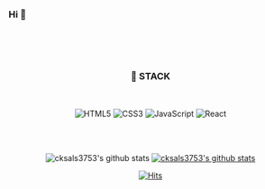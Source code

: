 ### Hi 👋

<!--
**cksals3753/cksals3753** is a ✨ _special_ ✨ repository because its `README.md` (this file) appears on your GitHub profile.

Here are some ideas to get you started:

- 🔭 I’m currently working on ...
- 🌱 I’m currently learning ...
- 👯 I’m looking to collaborate on ...
- 🤔 I’m looking for help with ...
- 💬 Ask me about ...
- 📫 How to reach me: ...
- 😄 Pronouns: ...
- ⚡ Fun fact: ...
-->


<br>
<br>
<br>

<div align=center>
	
### 🌱 STACK
<br>
	
![HTML5](https://img.shields.io/badge/HTML5-E34F26.svg?&style=for-the-badge&logo=HTML5&logoColor=white)
![CSS3](https://img.shields.io/badge/CSS3-1572B6.svg?&style=for-the-badge&logo=CSS3&logoColor=white)
![JavaScript](https://img.shields.io/badge/JavaScript-F7DF1E.svg?&style=for-the-badge&logo=JavaScript&logoColor=white)
![React](https://img.shields.io/badge/React-61DAFB.svg?&style=for-the-badge&logo=React&logoColor=white)
 
<br>
<br>

![cksals3753's github stats](https://github-readme-stats.vercel.app/api?username=cksals3753&show_icons=true)
[![cksals3753's github stats](https://github-readme-stats.vercel.app/api/top-langs/?username=cksals3753&show_icons=true&hide_border=true&title_color=004386&icon_color=004386&layout=compact)](https://github.com/cksals3753)



	
  [![Hits](https://hits.seeyoufarm.com/api/count/incr/badge.svg?url=https%3A%2F%2Fgithub.com%2Fcksals3753&count_bg=%23C83D65&title_bg=%2382177E&icon=&icon_color=%23E7E7E7&title=hits&edge_flat=false)](https://hits.seeyoufarm.com) 
	
  </div>


